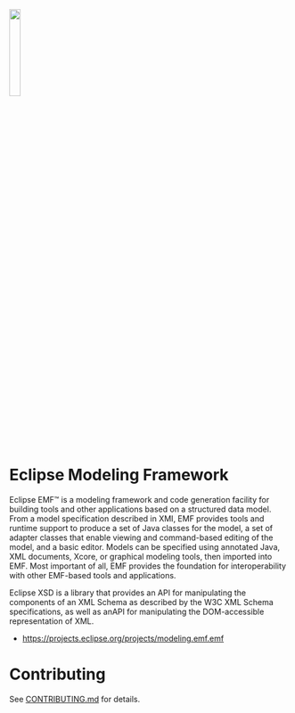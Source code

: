 <img src="https://eclipse.dev/modeling/emf/images/emf_logo.png" width="20%">

# Eclipse Modeling Framework

Eclipse EMF&trade; is a modeling framework and code generation facility for building tools and other applications based on a structured data model.
From a model specification described in XMI, EMF provides tools and runtime support to produce a set of Java classes for the model,
a set of adapter classes that enable viewing and command-based editing of the model,
and a basic editor.
Models can be specified using annotated Java, XML documents, Xcore, or graphical modeling tools, then imported into EMF.
Most important of all, EMF provides the foundation for interoperability with other EMF-based tools and applications.

Eclipse XSD is a library that provides an API for manipulating the components of an XML Schema as described by the W3C XML Schema specifications, 
as well as anAPI for manipulating the DOM-accessible representation of XML.

* https://projects.eclipse.org/projects/modeling.emf.emf

# Contributing

See [CONTRIBUTING.md](CONTRIBUTING.md) for details.
